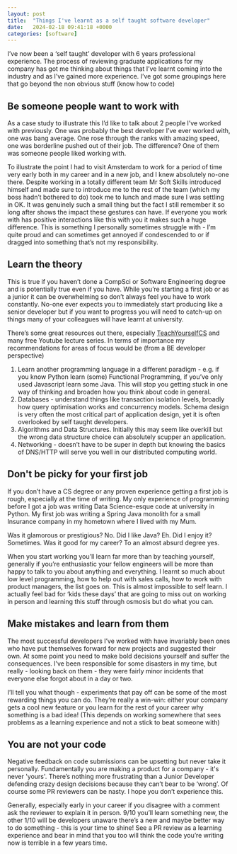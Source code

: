 ```yaml
---
layout: post
title:  "Things I've learnt as a self taught software developer"
date:   2024-02-18 09:41:18 +0000
categories: [software]
---
```


I’ve now been a ‘self taught’ developer with 6 years professional experience. The process of reviewing graduate applications for my company has got me thinking about things that I’ve learnt coming into the industry and as I’ve gained more experience. I’ve got some groupings here that go beyond the non obvious stuff (know how to code)

## Be someone people want to work with

As a case study to illustrate this I’d like to talk about 2 people I’ve worked with previously. One was probably the best developer I’ve ever worked with, one was bang average. One rose through the ranks with amazing speed, one was borderline pushed out of their job. The difference? One of them was someone people liked working with. 

To illustrate the point I had to visit Amsterdam to work for a period of time very early both in my career and in a new job, and I knew absolutely no-one there. Despite working in a totally different team Mr Soft Skills introduced himself and made sure to introduce me to the rest of the team (which my boss hadn’t bothered to do) took me to lunch and made sure I was settling in OK. It was genuinely such a small thing but the fact I still remember it so long after shows the impact these gestures can have. If everyone you work with has positive interactions like this with you it makes such a huge difference. This is something I personally sometimes struggle with - I’m quite proud and can sometimes get annoyed if condescended to or if dragged into something that’s not my responsibility. 

## Learn the theory

This is true if you haven’t done a CompSci or Software Engineering degree and is potentially true even if you have. While you’re starting a first job or as a junior it can be overwhelming so don’t always feel you have to work constantly. No-one ever expects you to immediately start producing like a senior developer but if you want to progress you will need to catch-up on things many of your colleagues will have learnt at university.   

There’s some great resources out there, especially [TeachYourselfCS](https://teachyourselfcs.com) and many free Youtube lecture series. In terms of importance my recommendations for areas of focus would be (from a BE developer perspective) 

1. Learn another programming language in a different paradigm - e.g. if you know Python learn (some) Functional Programming, if you’ve only used Javascript learn some Java. This will stop you getting stuck in one way of thinking and broaden how you think about code in general. 
2. Databases - understand things like transaction isolation levels, broadly how query optimisation works and concurrency models. Schema design is very often the most critical part of application design, yet it is often overlooked by self taught developers. 
3. Algorithms and Data Structures. Initially this may seem like overkill but the wrong data structure choice can absolutely scupper an application. 
4. Networking - doesn’t have to be super in depth but knowing the basics of DNS/HTTP will serve you well in our distributed computing world. 

## Don't be picky for your first job

If you don’t have a CS degree or any proven experience getting a first job is rough, especially at the time of writing. My only experience of programming before I got a job was writing Data Science-esque code at university in Python. My first job was writing a Spring Java monolith for a small Insurance company in my hometown where I lived with my Mum. 

Was it glamorous or prestigious? No. Did I like Java? Eh. Did I enjoy it? Sometimes. Was it good for my career? To an almost absurd degree yes.  

When you start working you’ll learn far more than by teaching yourself, generally if you’re enthusiastic your fellow engineers will be more than happy to talk to you about anything and everything. I learnt so much about low level programming, how to help out with sales calls, how to work with product managers, the list goes on. This is almost impossible to self learn. I actually feel bad for ‘kids these days’ that are going to miss out on working in person and learning this stuff through osmosis but do what you can. 

## Make mistakes and learn from them 

The most successful developers I’ve worked with have invariably been ones who have put themselves forward for new projects and suggested their own. At some point you need to make bold decisions yourself and suffer the consequences. I’ve been responsible for some disasters in my time, but really - looking back on them - they were fairly minor incidents that everyone else forgot about in a day or two. 

I’ll tell you what though - experiments that pay off can be some of the most rewarding things you can do. They’re really a win-win: either your company gets a cool new feature or you learn for the rest of your career why something is a bad idea! (This depends on working somewhere that sees problems as a learning experience and not a stick to beat someone with) 

## You are not your code

Negative feedback on code submissions can be upsetting but never take it personally. Fundamentally you are making a product for a company - it's never 'yours'. There’s nothing more frustrating than a Junior Developer defending crazy design decisions because they can’t bear to be ‘wrong’. Of course some PR reviewers can be nasty. I hope you don’t experience this. 

Generally, especially early in your career if you disagree with a comment ask the reviewer to explain it in person. 9/10 you’ll learn something new, the other 1/10 will be developers unaware there’s a new and maybe better way to do something - this is your time to shine! See a PR review as a learning experience and bear in mind that you too will think the code you’re writing now is terrible in a few years time. 
